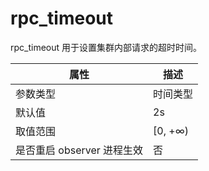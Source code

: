 rpc_timeout 
================================

rpc_timeout 用于设置集群内部请求的超时时间。


|      **属性**      |  **描述**  |
|------------------|----------|
| 参数类型             | 时间类型     |
| 默认值              | 2s       |
| 取值范围             | \[0, +∞) |
| 是否重启 observer 进程生效 | 否        |



